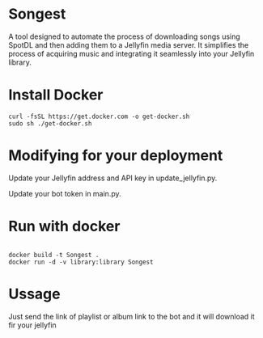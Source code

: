# Songest

A tool designed to automate the process of downloading songs using SpotDL and then adding them to a Jellyfin media server. It simplifies the process of acquiring music and integrating it seamlessly into your Jellyfin library.


# Install Docker


```
curl -fsSL https://get.docker.com -o get-docker.sh
sudo sh ./get-docker.sh 
```

# Modifying for your deployment


Update your Jellyfin address and API key in update_jellyfin.py.

Update your bot token in main.py.

# Run with docker

```

docker build -t Songest .
docker run -d -v library:library Songest
```
# Ussage

Just send the link of playlist or album link to the bot and it will download it fir your jellyfin